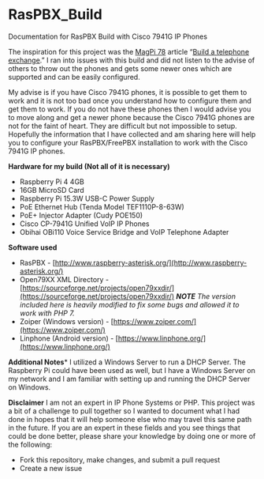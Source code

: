 # RasPBX_Build
Documentation for RasPBX Build with Cisco 7941G IP Phones

The inspiration for this project was the [MagPi 78](https://magpi.raspberrypi.org/issues/78) article “[Build a telephone exchange](https://magpi.raspberrypi.org/articles/raspberry-pi-telephone-exchange).” I ran into issues with this build and did not listen to the advise of others to throw out the phones and gets some newer ones which are supported and can be easily configured.

My advise is if you have Cisco 7941G phones, it is possible to get them to work and it is not too bad once you understand how to configure them and get them to work. If you do not have these phones then I would advise you to move along and get a newer phone because the Cisco 7941G phones are not for the faint of heart. They are difficult but not impossible to setup. Hopefully the information that I have collected and am sharing here will help you to configure your RasPBX/FreePBX installation to work with the Cisco 7941G IP phones.

**Hardware for my build (Not all of it is necessary)**
- Raspberry Pi 4 4GB
- 16GB MicroSD Card
- Raspberry Pi 15.3W USB-C Power Supply 
- PoE Ethernet Hub (Tenda  Model TEF1110P-8-63W)
- PoE+ Injector Adapter (Cudy POE150)
- Cisco CP-7941G Unified VoIP IP Phones
- Obihai OBi110 Voice Service Bridge and VoIP Telephone Adapter



**Software used**
- RasPBX - [http://www.raspberry-asterisk.org/](http://www.raspberry-asterisk.org/)
- Open79XX XML Directory - [https://sourceforge.net/projects/open79xxdir/](https://sourceforge.net/projects/open79xxdir/) ***NOTE** The version included here is heavily modified to fix some bugs and allowed it to work with PHP 7.*
- Zoiper (Windows version) - [https://www.zoiper.com/](https://www.zoiper.com/)
- Linphone (Android version) - [https://www.linphone.org/](https://www.linphone.org/)

**Additional Notes***
I utilized a Windows Server to run a DHCP Server. The Raspberry Pi could have been used as well, but I have a Windows Server on my network and I am familiar with setting up and running the DHCP Server on Windows.

**Disclaimer**
I am not an expert in IP Phone Systems or PHP. This project was a bit of a challenge to pull together so I wanted to document what I had done in hopes that it will help someone else who may travel this same path in the future. If you are an expert in these fields and you see things that could be done better, please share your knowledge by doing one or more of the following:
-  Fork this repository, make changes, and submit a pull request
-  Create a new issue

